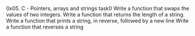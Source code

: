 0x05. C - Pointers, arrays and strings task0
Write a function that swaps the values of two integers.
Write a function that returns the length of a string.
Write a function that prints a string, in reverse, followed by a new line
Write a function that reverses a string

